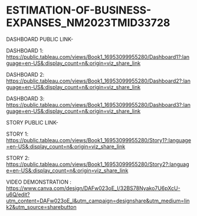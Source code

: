 # ESTIMATION-OF-BUSINESS-EXPANSES_NM2023TMID33728
DASHBOARD PUBLIC LINK-

DASHBOARD 1:
https://public.tableau.com/views/Book1_16953099955280/Dashboard1?:language=en-US&:display_count=n&:origin=viz_share_link

DASHBOARD 2:
https://public.tableau.com/views/Book1_16953099955280/Dashboard2?:language=en-US&:display_count=n&:origin=viz_share_link

DASHBOARD 3:
https://public.tableau.com/views/Book1_16953099955280/Dashboard3?:language=en-US&:display_count=n&:origin=viz_share_link

STORY PUBLIC LINK-

STORY 1:
https://public.tableau.com/views/Book1_16953099955280/Story1?:language=en-US&:display_count=n&:origin=viz_share_link

STORY 2:
https://public.tableau.com/views/Book1_16953099955280/Story2?:language=en-US&:display_count=n&:origin=viz_share_link

VIDEO DEMONSTRATION :
https://www.canva.com/design/DAFw023oE_I/32BS78Nyako7U6pXcU-u6Q/edit?utm_content=DAFw023oE_I&utm_campaign=designshare&utm_medium=link2&utm_source=sharebutton
